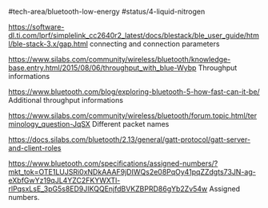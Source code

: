 #tech-area/bluetooth-low-energy
#status/4-liquid-nitrogen 

https://software-dl.ti.com/lprf/simplelink_cc2640r2_latest/docs/blestack/ble_user_guide/html/ble-stack-3.x/gap.html 
connecting and connection parameters

https://www.silabs.com/community/wireless/bluetooth/knowledge-base.entry.html/2015/08/06/throughput_with_blue-Wybp
Throughput informations

https://www.bluetooth.com/blog/exploring-bluetooth-5-how-fast-can-it-be/
Additional throughput informations

https://www.silabs.com/community/wireless/bluetooth/forum.topic.html/terminology_question-JqSX
Different packet names

https://docs.silabs.com/bluetooth/2.13/general/gatt-protocol/gatt-server-and-client-roles

https://www.bluetooth.com/specifications/assigned-numbers/?mkt_tok=OTE1LUJSRi0xNDkAAAF9jDIWQs2e08PqOy41pqZZdgts73JN-ag-eXbfGwYz19qJL4YZC2FKYWXTl-rlPqsxLsE_3pG5s8ED9JIKQQEnjfdBVKZBPRD86gYb2Zv54w
Assigned numbers.
